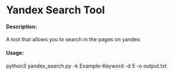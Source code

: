 # Yandex Search Tool

#### Description:

A tool that allows you to search in the pages on yandex.

#### Usage:

python3 yandex_search.py -k Example-Keyword -d 5 -o output.txt
